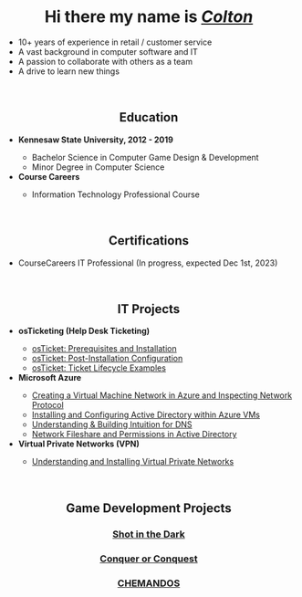 <h1 align="center">Hi there my name is <i><a href= "https://www.linkedin.com/in/coltontrau/">Colton</a></i></h1>
<ul>
  <li>10+ years of experience in retail / customer service</li>
  <li>A vast background in computer software and IT</li>
  <li>A passion to collaborate with others as a team</li>
  <li>A drive to learn new things</li>
</ul>
<br>

<!-- Education -->

<h2 align = "center">Education</h2>

<ul>
  <li><b>Kennesaw State University, 2012 - 2019</b></li>
    <ul>
      <li>Bachelor Science in Computer Game Design & Development</li>
      <li>Minor Degree in Computer Science</li>
    </ul>
  
  <li><b>Course Careers</b></li>
   <ul>
      <li>Information Technology Professional Course</li>
   </ul>


</ul>

<br>

<!-- Certifications -->

<h2 align = "center">Certifications</h2>
<ul>
  <li>CourseCareers IT Professional (In progress, expected Dec 1st, 2023)</li>
</ul>

<br>

<!-- IT Projects -->

<h2 align = "center">IT Projects</h2>

<ul>
<li><b>osTicketing (Help Desk Ticketing)</b></li>
  <ul>
    <!-- <a href = "https://github.com/ColtonTrauCC/osticket-prereqs">osTicket: Prerequisites and Installation</a> -->
  <li><a href = "https://github.com/ColtonTrauCC/osticket-prereqs">osTicket: Prerequisites and Installation</a></li>
  <li><a href = "https://github.com/ColtonTrauCC/post-install-config">osTicket: Post-Installation Configuration</a></li>
  <li><a href = "https://github.com/ColtonTrauCC/ticket-lifecycle">osTicket: Ticket Lifecycle Examples</a></li>
  </ul>
  
<li><b>Microsoft Azure</b></li>
  <ul>
  <li><a href = "https://github.com/ColtonTrauCC/vm-network">Creating a Virtual Machine Network in Azure and Inspecting Network Protocol</a></li>
  <li><a href = "https://github.com/ColtonTrauCC/active-directory">Installing and Configuring Active Directory within Azure VMs</a></li>
  <li><a href = "https://github.com/ColtonTrauCC/dns">Understanding & Building Intuition for DNS</a></li>
  <li><a href = "https://github.com/ColtonTrauCC/network-fileshare">Network Fileshare and Permissions in Active Directory</a></li>
  </ul>

<li><b>Virtual Private Networks (VPN)</b></li>
<ul>
  <li><a href = "https://github.com/ColtonTrauCC/vpn">Understanding and Installing Virtual Private Networks</a></li>
</ul>

</ul>
<br>

<!-- Game Dev Projects -->
 
<h2 align = "center">Game Development Projects</h2>
<h3 align = "center"><a href ="https://www.youtube.com/watch?v=YZ3JvLRN-3U&ab_channel=bee">Shot in the Dark</a></h3>
<h3 align = "center"><a href ="https://sites.google.com/view/ksucgdd-4814-coc/home">Conquer or Conquest</a></h3>
<h3 align = "center"><a href ="https://chematomicgame.wordpress.com/">CHEMANDOS</a></h3>


